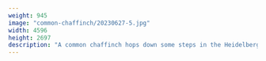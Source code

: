 ```yaml
---
weight: 945
image: "common-chaffinch/20230627-5.jpg"
width: 4596
height: 2697
description: "A common chaffinch hops down some steps in the Heidelberg Castle gardens<br/>f/6.3, 1/320, 300.0 mm, iso400"
---
```

